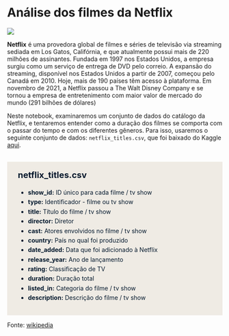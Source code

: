 <h1>Análise dos filmes da Netflix</h1>

<p><img src="https://images.unsplash.com/photo-1522869635100-9f4c5e86aa37?ixlib=rb-1.2.1&ixid=MnwxMjA3fDB8MHxwaG90by1wYWdlfHx8fGVufDB8fHx8&auto=format&fit=crop&w=870&q=80"/></p>

<p><strong>Netflix</strong> é uma provedora global de filmes e séries de televisão via streaming sediada em Los Gatos, Califórnia, e que atualmente possui mais de 220 milhões de assinantes. Fundada em 1997 nos Estados Unidos, a empresa surgiu como um serviço de entrega de DVD pelo correio. A expansão do streaming, disponível nos Estados Unidos a partir de 2007, começou pelo Canadá em 2010. Hoje, mais de 190 países têm acesso à plataforma. Em novembro de 2021, a Netflix passou a The Walt Disney Company e se tornou a empresa de entretenimento com maior valor de mercado do mundo (291 bilhões de dólares)</p>



<p>Neste notebook, examinaremos um conjunto de dados do catálogo da Netflix, e tentaremos entender como a duração dos filmes se comporta com o passar do tempo e com os diferentes gêneros. Para isso, usaremos o seguinte conjunto de dados: <code>netflix_titles.csv</code>, que foi baixado do Kaggle <a href="https://www.kaggle.com/shivamb/netflix-shows">aqui</a>.</p>

<br>

<div style="background-color: #efebe4; color: #05192d; text-align:left; vertical-align:middle; padding: 15px 25px 15px 25px; line-height:1.6;">
    <div style="font-size:20px"><b>netflix_titles.csv</b></div>
<ul>
    <li><b>show_id:</b> ID único para cada filme / tv show</li>
    <li><b>type:</b> Identificador - filme ou tv show</li>
    <li><b>title:</b> Título do filme / tv show</li>
    <li><b>director:</b> Diretor</li>
    <li><b>cast:</b> Atores envolvidos no filme / tv show</li>
    <li><b>country:</b> País no qual foi produzido</li>
    <li><b>date_added:</b> Data que foi adicionado à Netflix</li>
    <li><b>release_year:</b> Ano de lançamento</li>
    <li><b>rating:</b> Classificação de TV</li>
    <li><b>duration:</b> Duração total</li>
    <li><b>listed_in:</b> Categoria do filme / tv show</li>
    <li><b>description:</b> Descrição do filme / tv show</li>
</div>

Fonte: <a href="https://pt.wikipedia.org/wiki/Netflix">wikipedia</a> 
